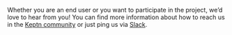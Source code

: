 Whether you are an end user or you want to participate in the project, we’d love to hear from you! You can find more information about how to reach us in the [Keptn community](./community/) or just ping us via [Slack](https://slack.keptn.sh).